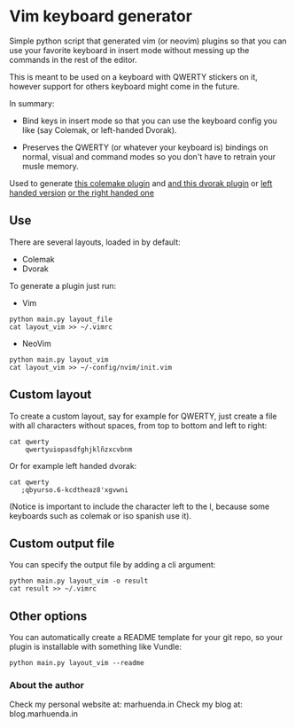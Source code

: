 # Vim keyboard generator

Simple python script that generated vim (or neovim) plugins
so that you can use your favorite keyboard in insert mode without
messing up the commands in the rest of the editor.

This is meant to be used on a keyboard with QWERTY stickers on it,
however support for others keyboard might come in the future.

In summary:

- Bind keys in insert mode so that you can use the keyboard config you like (say Colemak, or left-handed Dvorak).

- Preserves the QWERTY (or whatever your keyboard is) bindings on normal, visual and command modes
so you don't have to retrain your musle memory.

Used to generate [this colemake plugin](https://www.github.com/marhu98/)
and [and this dvorak plugin](https://www.github.com/marhu98/)
or [left handed version](https://www.github.com/marhu98/)
[or the right handed one](https://www.github.com/marhu98/)



## Use

There are several layouts, loaded in by default:

- Colemak
- Dvorak

To generate a plugin just run:

- Vim

```
python main.py layout_file
cat layout_vim >> ~/.vimrc
```

- NeoVim

```
python main.py layout_vim
cat layout_vim >> ~/-config/nvim/init.vim
```

## Custom layout

To create a custom layout, say for example for QWERTY, just create a file
with all characters without spaces, from top to bottom and left to right:
```
cat qwerty
    qwertyuiopasdfghjklñzxcvbnm
```

Or for example left handed dvorak:
```
cat qwerty
   ;qbyurso.6-kcdtheaz8'xgvwni 
```

(Notice is important to include the character left to the l, because some keyboards such as colemak or iso spanish use it).


## Custom output file

You can specify the output file by adding a cli argument:

```
python main.py layout_vim -o result
cat result >> ~/.vimrc
```

## Other options

You can automatically create a README template for your git repo, so your plugin is installable with something like Vundle:

```
python main.py layout_vim --readme
```

### About the author

Check my personal website at: marhuenda.in
Check my blog at: blog.marhuenda.in

